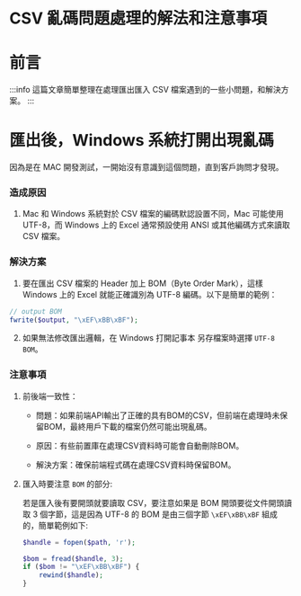 # CSV 亂碼問題處理的解法和注意事項 

**前言**
===
:::info
這篇文章簡單整理在處理匯出匯入 CSV 檔案遇到的一些小問題，和解決方案。
:::

**匯出後，Windows 系統打開出現亂碼**
===
因為是在 MAC 開發測試，一開始沒有意識到這個問題，直到客戶詢問才發現。

### 造成原因

1. Mac 和 Windows 系統對於 CSV 檔案的編碼默認設置不同，Mac 可能使用 UTF-8，而 Windows 上的 Excel 通常預設使用 ANSI 或其他編碼方式來讀取 CSV 檔案。

### 解決方案  

1. 要在匯出 CSV 檔案的 Header 加上 BOM（Byte Order Mark），這樣 Windows 上的 Excel 就能正確識別為 UTF-8 編碼。以下是簡單的範例：

``` php  
// output BOM
fwrite($output, "\xEF\xBB\xBF");
```  

2. 如果無法修改匯出邏輯，在 Windows 打開記事本 另存檔案時選擇 `UTF-8 BOM`。

### 注意事項

1. 前後端一致性：

    - 問題：如果前端API輸出了正確的具有BOM的CSV，但前端在處理時未保留BOM，最終用戶下載的檔案仍然可能出現亂碼。  

    - 原因：有些前置庫在處理CSV資料時可能會自動刪除BOM。  

    - 解決方案：確保前端程式碼在處理CSV資料時保留BOM。

2. 匯入時要注意 `BOM` 的部分:  

    若是匯入後有要開頭就要讀取 CSV，要注意如果是 BOM 開頭要從文件開頭讀取 3 個字節，這是因為 UTF-8 的 BOM 是由三個字節 `\xEF\xBB\xBF` 組成的，簡單範例如下: 
    ``` php
    $handle = fopen($path, 'r');

    $bom = fread($handle, 3);
    if ($bom != "\xEF\xBB\xBF") {
        rewind($handle);
    }
    ```